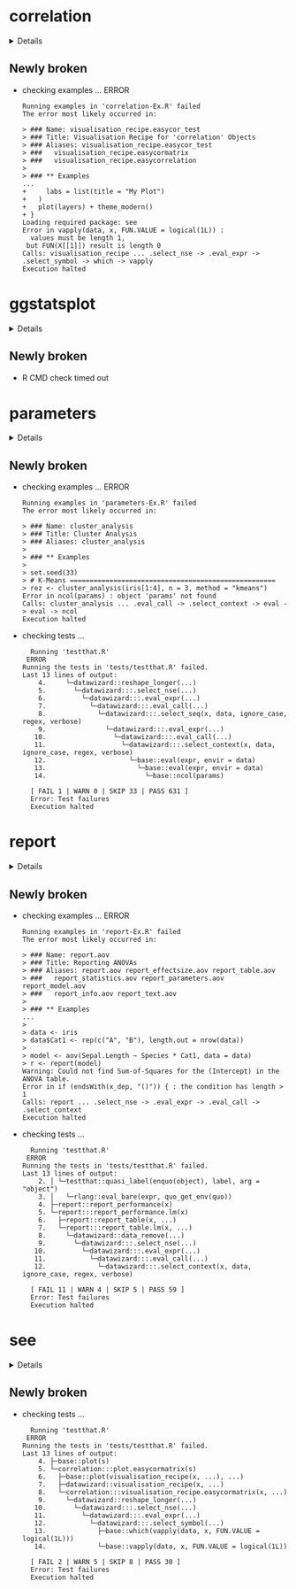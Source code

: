 # correlation

<details>

* Version: 0.8.3
* GitHub: https://github.com/easystats/correlation
* Source code: https://github.com/cran/correlation
* Date/Publication: 2022-10-09 00:00:02 UTC
* Number of recursive dependencies: 185

Run `revdep_details(, "correlation")` for more info

</details>

## Newly broken

*   checking examples ... ERROR
    ```
    Running examples in 'correlation-Ex.R' failed
    The error most likely occurred in:
    
    > ### Name: visualisation_recipe.easycor_test
    > ### Title: Visualisation Recipe for 'correlation' Objects
    > ### Aliases: visualisation_recipe.easycor_test
    > ###   visualisation_recipe.easycormatrix
    > ###   visualisation_recipe.easycorrelation
    > 
    > ### ** Examples
    ...
    +     labs = list(title = "My Plot")
    +   )
    +   plot(layers) + theme_modern()
    + }
    Loading required package: see
    Error in vapply(data, x, FUN.VALUE = logical(1L)) : 
      values must be length 1,
     but FUN(X[[1]]) result is length 0
    Calls: visualisation_recipe ... .select_nse -> .eval_expr -> .select_symbol -> which -> vapply
    Execution halted
    ```

# ggstatsplot

<details>

* Version: 0.10.0
* GitHub: https://github.com/IndrajeetPatil/ggstatsplot
* Source code: https://github.com/cran/ggstatsplot
* Date/Publication: 2022-11-27 13:20:02 UTC
* Number of recursive dependencies: 169

Run `revdep_details(, "ggstatsplot")` for more info

</details>

## Newly broken

*   R CMD check timed out
    

# parameters

<details>

* Version: 0.20.2
* GitHub: https://github.com/easystats/parameters
* Source code: https://github.com/cran/parameters
* Date/Publication: 2023-01-27 13:40:06 UTC
* Number of recursive dependencies: 380

Run `revdep_details(, "parameters")` for more info

</details>

## Newly broken

*   checking examples ... ERROR
    ```
    Running examples in 'parameters-Ex.R' failed
    The error most likely occurred in:
    
    > ### Name: cluster_analysis
    > ### Title: Cluster Analysis
    > ### Aliases: cluster_analysis
    > 
    > ### ** Examples
    > 
    > set.seed(33)
    > # K-Means ====================================================
    > rez <- cluster_analysis(iris[1:4], n = 3, method = "kmeans")
    Error in ncol(params) : object 'params' not found
    Calls: cluster_analysis ... .eval_call -> .select_context -> eval -> eval -> ncol
    Execution halted
    ```

*   checking tests ...
    ```
      Running 'testthat.R'
     ERROR
    Running the tests in 'tests/testthat.R' failed.
    Last 13 lines of output:
        4.     └─datawizard::reshape_longer(...)
        5.       └─datawizard:::.select_nse(...)
        6.         └─datawizard:::.eval_expr(...)
        7.           └─datawizard:::.eval_call(...)
        8.             └─datawizard:::.select_seq(x, data, ignore_case, regex, verbose)
        9.               └─datawizard:::.eval_expr(...)
       10.                 └─datawizard:::.eval_call(...)
       11.                   └─datawizard:::.select_context(x, data, ignore_case, regex, verbose)
       12.                     └─base::eval(expr, envir = data)
       13.                       └─base::eval(expr, envir = data)
       14.                         └─base::ncol(params)
      
      [ FAIL 1 | WARN 0 | SKIP 33 | PASS 631 ]
      Error: Test failures
      Execution halted
    ```

# report

<details>

* Version: 0.5.5
* GitHub: https://github.com/easystats/report
* Source code: https://github.com/cran/report
* Date/Publication: 2022-08-22 09:00:09 UTC
* Number of recursive dependencies: 161

Run `revdep_details(, "report")` for more info

</details>

## Newly broken

*   checking examples ... ERROR
    ```
    Running examples in 'report-Ex.R' failed
    The error most likely occurred in:
    
    > ### Name: report.aov
    > ### Title: Reporting ANOVAs
    > ### Aliases: report.aov report_effectsize.aov report_table.aov
    > ###   report_statistics.aov report_parameters.aov report_model.aov
    > ###   report_info.aov report_text.aov
    > 
    > ### ** Examples
    ...
    > 
    > data <- iris
    > data$Cat1 <- rep(c("A", "B"), length.out = nrow(data))
    > 
    > model <- aov(Sepal.Length ~ Species * Cat1, data = data)
    > r <- report(model)
    Warning: Could not find Sum-of-Squares for the (Intercept) in the ANOVA table.
    Error in if (endsWith(x_dep, "()")) { : the condition has length > 1
    Calls: report ... .select_nse -> .eval_expr -> .eval_call -> .select_context
    Execution halted
    ```

*   checking tests ...
    ```
      Running 'testthat.R'
     ERROR
    Running the tests in 'tests/testthat.R' failed.
    Last 13 lines of output:
        2. │ └─testthat::quasi_label(enquo(object), label, arg = "object")
        3. │   └─rlang::eval_bare(expr, quo_get_env(quo))
        4. ├─report::report_performance(x)
        5. └─report:::report_performance.lm(x)
        6.   ├─report::report_table(x, ...)
        7.   └─report:::report_table.lm(x, ...)
        8.     └─datawizard::data_remove(...)
        9.       └─datawizard:::.select_nse(...)
       10.         └─datawizard:::.eval_expr(...)
       11.           └─datawizard:::.eval_call(...)
       12.             └─datawizard:::.select_context(x, data, ignore_case, regex, verbose)
      
      [ FAIL 11 | WARN 4 | SKIP 5 | PASS 59 ]
      Error: Test failures
      Execution halted
    ```

# see

<details>

* Version: 0.7.4
* GitHub: https://github.com/easystats/see
* Source code: https://github.com/cran/see
* Date/Publication: 2022-11-26 00:00:02 UTC
* Number of recursive dependencies: 222

Run `revdep_details(, "see")` for more info

</details>

## Newly broken

*   checking tests ...
    ```
      Running 'testthat.R'
     ERROR
    Running the tests in 'tests/testthat.R' failed.
    Last 13 lines of output:
        4. ├─base::plot(s)
        5. └─correlation:::plot.easycormatrix(s)
        6.   ├─base::plot(visualisation_recipe(x, ...), ...)
        7.   ├─datawizard::visualisation_recipe(x, ...)
        8.   └─correlation:::visualisation_recipe.easycormatrix(x, ...)
        9.     └─datawizard::reshape_longer(...)
       10.       └─datawizard:::.select_nse(...)
       11.         └─datawizard:::.eval_expr(...)
       12.           └─datawizard:::.select_symbol(...)
       13.             ├─base::which(vapply(data, x, FUN.VALUE = logical(1L)))
       14.             └─base::vapply(data, x, FUN.VALUE = logical(1L))
      
      [ FAIL 2 | WARN 5 | SKIP 8 | PASS 30 ]
      Error: Test failures
      Execution halted
    ```

